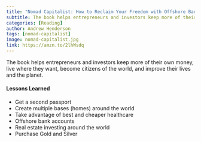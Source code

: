 ```yaml
---
title: "Nomad Capitalist: How to Reclaim Your Freedom with Offshore Bank Accounts, Dual Citizenship, Foreign Companies, and Overseas Investments"
subtitle: The book helps entrepreneurs and investors keep more of their own money, live where they want, become citizens of the world, and improve their lives and the planet.
categories: [Reading]
author: Andrew Henderson
tags: [nomad-capitalist]
image: nomad-capitalist.jpg
link: https://amzn.to/2lhWsdq
---
```


The book helps entrepreneurs and investors keep more of their own money, live where they want, become citizens of the world, and improve their lives and the planet.

#### Lessons Learned
* Get a second passport
* Create multiple bases (homes) around the world
* Take advantage of best and cheaper healthcare
* Offshore bank accounts
* Real estate investing around the world
* Purchase Gold and Silver
